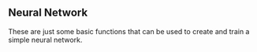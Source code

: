 ## Neural Network

These are just some basic functions that can be used to create and train
a simple neural network.
